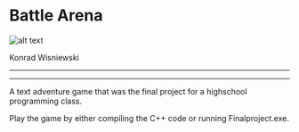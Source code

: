 # Battle Arena

![alt text](https://github.com/konieboy/High-School-RPG-Game/blob/master/images/screen.PNG)

Konrad Wisniewski

------------------------------------------------
------------------------------------------------
A text adventure game that was the final project for a highschool programming class.

Play the game by either compiling the C++ code or running Finalproject.exe.
